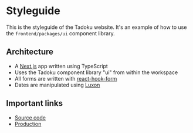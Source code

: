 # Styleguide

This is the styleguide of the Tadoku website. It's an example of how to use the `frontend/packages/ui` component library.

## Architecture

- A [Next.js](https://nextjs.org/) app written using TypeScript
- Uses the Tadoku component library "ui" from within the workspace
- All forms are written with [react-hook-form](https://react-hook-form.com/)
- Dates are manipulated using [Luxon](https://github.com/moment/luxon/)

## Important links

- [Source code](https://github.com/tadoku/tadoku/tree/main/frontend/apps/styleguide)
- [Production](https://ui.tadoku.app/)
